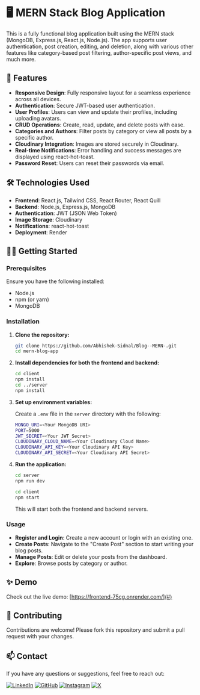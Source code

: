 # 🖥️ MERN Stack Blog Application

This is a fully functional blog application built using the MERN stack (MongoDB, Express.js, React.js, Node.js). The app supports user authentication, post creation, editing, and deletion, along with various other features like category-based post filtering, author-specific post views, and much more.

## 🚀 Features

- **Responsive Design**: Fully responsive layout for a seamless experience across all devices.
- **Authentication**: Secure JWT-based user authentication.
- **User Profiles**: Users can view and update their profiles, including uploading avatars.
- **CRUD Operations**: Create, read, update, and delete posts with ease.
- **Categories and Authors**: Filter posts by category or view all posts by a specific author.
- **Cloudinary Integration**: Images are stored securely in Cloudinary.
- **Real-time Notifications**: Error handling and success messages are displayed using react-hot-toast.
- **Password Reset**: Users can reset their passwords via email.

## 🛠️ Technologies Used

- **Frontend**: React.js, Tailwind CSS, React Router, React Quill
- **Backend**: Node.js, Express.js, MongoDB
- **Authentication**: JWT (JSON Web Token)
- **Image Storage**: Cloudinary
- **Notifications**: react-hot-toast
- **Deployment**: Render

## 🧑‍💻 Getting Started

### Prerequisites

Ensure you have the following installed:

- Node.js
- npm (or yarn)
- MongoDB

### Installation

1. **Clone the repository:**

    ```bash
    git clone https://github.com/Abhishek-Sidnal/Blog--MERN-.git
    cd mern-blog-app
    ```

2. **Install dependencies for both the frontend and backend:**

    ```bash
    cd client
    npm install
    cd ../server
    npm install
    ```

3. **Set up environment variables:**

    Create a `.env` file in the `server` directory with the following:

    ```bash
    MONGO_URI=<Your MongoDB URI>
    PORT=5000
    JWT_SECRET=<Your JWT Secret>
    CLOUDINARY_CLOUD_NAME=<Your Cloudinary Cloud Name>
    CLOUDINARY_API_KEY=<Your Cloudinary API Key>
    CLOUDINARY_API_SECRET=<Your Cloudinary API Secret>
    ```

4. **Run the application:**

    ```bash
    cd server
    npm run dev
    ```
    ```bash
    cd client
    npm start
    ```

    This will start both the frontend and backend servers.

### Usage

- **Register and Login**: Create a new account or login with an existing one.
- **Create Posts**: Navigate to the "Create Post" section to start writing your blog posts.
- **Manage Posts**: Edit or delete your posts from the dashboard.
- **Explore**: Browse posts by category or author.

## ✨ Demo

Check out the live demo: [https://frontend-75cg.onrender.com/](#)

## 🤝 Contributing

Contributions are welcome! Please fork this repository and submit a pull request with your changes.

## 📫 Contact

If you have any questions or suggestions, feel free to reach out:

[![LinkedIn](https://img.shields.io/badge/LinkedIn-Abhishek--Sidnal-blue?style=flat&logo=linkedin)](https://www.linkedin.com/in/abhishek-sidnal/)
[![GitHub](https://img.shields.io/badge/GitHub-Abhishek--Sidnal-lightgrey?style=flat&logo=github)](https://github.com/Abhishek-Sidnal/)
[![Instagram](https://img.shields.io/badge/Instagram-apsidnal-E4405F?style=flat&logo=instagram&logoColor=white)](https://www.instagram.com/apsidnal/)
[![X](https://img.shields.io/badge/X-apsidnal-1DA1F2?style=flat&logo=x&logoColor=white)](https://x.com/apsidnal)
